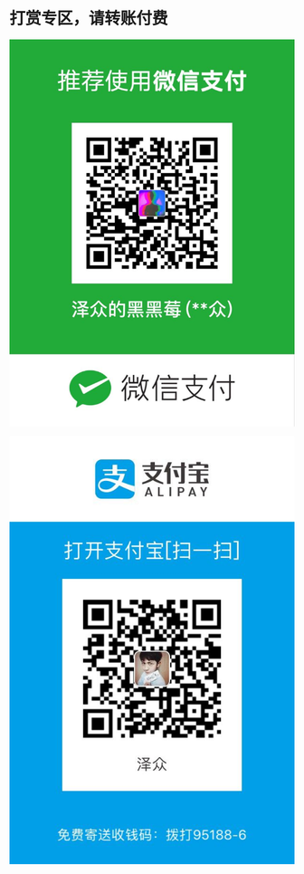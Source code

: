 # 打赏专区，请转账付费

![微信](https://github.com/13731160065/GiveMeMoney/raw/master/wx.jpg)

![支付宝](https://github.com/13731160065/GiveMeMoney/raw/master/zfb.jpg)
